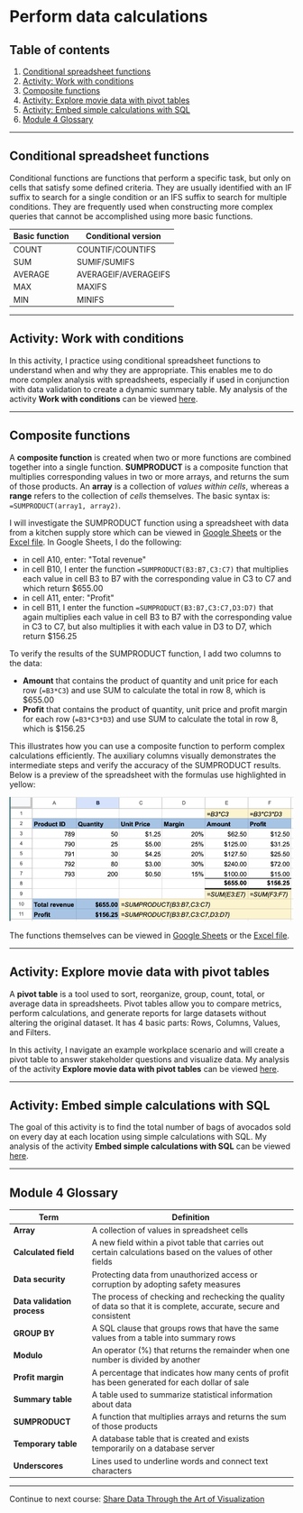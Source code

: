 # Perform data calculations

## Table of contents

1. [Conditional spreadsheet functions](#conditional-spreadsheet-functions)
2. [Activity: Work with conditions](#activity-work-with-conditions)
3. [Composite functions](#composite-functions)
4. [Activity: Explore movie data with pivot tables](#activity-explore-movie-data-with-pivot-tables)
5. [Activity: Embed simple calculations with SQL](#activity-embed-simple-calculations-with-sql)
6. [Module 4 Glossary](#module-4-glossary)

---

## Conditional spreadsheet functions

Conditional functions are functions that perform a specific task, but only on cells that satisfy some defined criteria. They are usually identified with an IF suffix to search for a single condition or an IFS suffix to search for multiple conditions. They are frequently used when constructing more complex queries that cannot be accomplished using more basic functions.

| Basic function | Conditional version |
| --- | --- |
| COUNT | COUNTIF/COUNTIFS |
| SUM | SUMIF/SUMIFS |
| AVERAGE | AVERAGEIF/AVERAGEIFS |
| MAX | MAXIFS |
| MIN | MINIFS |

---

## Activity: Work with conditions

In this activity, I practice using conditional spreadsheet functions to understand when and why they are appropriate. This enables me to do more complex analysis with spreadsheets, especially if used in conjunction with data validation to create a dynamic summary table.  My analysis of the activity **Work with conditions** can be viewed [here](/activities/spreadsheets/c05m04-work-with-conditions/c05m04-work-with-conditions-activity.md).

---

## Composite functions

A **composite function** is created when two or more functions are combined together into a single function. **SUMPRODUCT** is a composite function that multiplies corresponding values in two or more arrays, and returns the sum of those products. An **array** is a collection of *values within cells*, whereas a **range** refers to the collection of *cells* themselves. The basic syntax is: `=SUMPRODUCT(array1, array2)`.

I will investigate the SUMPRODUCT function using a spreadsheet with data from a kitchen supply store which can be viewed in [Google Sheets](https://docs.google.com/spreadsheets/d/1CKxAwvN32S5NmBxNCOhoGAK7LHsDHx0JhFtBM6ODTVw/edit?usp=sharing) or the [Excel file](/activities/spreadsheets/c05m04-sumproduct/c05m04-sumproduct-data.xlsx). In Google Sheets, I do the following:

- in cell A10, enter: "Total revenue"
- in cell B10, I enter the function `=SUMPRODUCT(B3:B7,C3:C7)` that multiplies each value in cell B3 to B7 with the corresponding value in C3 to C7 and which return $655.00
- in cell A11, enter: "Profit"
- in cell B11, I enter the function `=SUMPRODUCT(B3:B7,C3:C7,D3:D7)` that again multiplies each value in cell B3 to B7 with the corresponding value in C3 to C7, but also multiplies it with each value in D3 to D7, which return $156.25

To verify the results of the SUMPRODUCT function, I add two columns to the data:

- **Amount** that contains the product of quantity and unit price for each row (`=B3*C3`) and use SUM to calculate the total in row 8, which is $655.00
- **Profit** that contains the product of quantity, unit price and profit margin for each row (`=B3*C3*D3`) and use SUM to calculate the total in row 8, which is $156.25

This illustrates how you can use a composite function to perform complex calculations efficiently. The auxiliary columns visually demonstrates the intermediate steps and verify the accuracy of the SUMPRODUCT results. Below is a preview of the spreadsheet with the formulas use highlighted in yellow:

![Total revenue and profit](/activities/spreadsheets/c05m04-sumproduct/c05m04-revenue-profit.png 'Total revenue and profit')

The functions themselves can be viewed in [Google Sheets](https://docs.google.com/spreadsheets/d/1gzoF22fyVF660-UmWb3PfzXt1BlhIp6cBhpQn3CNVik/edit?usp=sharing) or the [Excel file](/activities/spreadsheets/c05m04-sumproduct/c05m04-sumproduct-activity.xlsx).

---

## Activity: Explore movie data with pivot tables

A **pivot table** is a tool used to sort, reorganize, group, count, total, or average data in spreadsheets. Pivot tables allow you to compare metrics, perform calculations, and generate reports for large datasets without altering the original dataset. It has 4 basic parts: Rows, Columns, Values, and Filters.

In this activity, I navigate an example workplace scenario and will create a pivot table to answer stakeholder questions and visualize data. My analysis of the activity **Explore movie data with pivot tables** can be viewed [here](/activities/spreadsheets/c05m04-pivot-tables/c05m04-pivot-tables-activity.md).

---

## Activity: Embed simple calculations with SQL

The goal of this activity is to find the total number of bags of avocados sold on every day at each location using simple calculations with SQL. My analysis of the activity **Embed simple calculations with SQL** can be viewed [here](/activities/sql/c05m04-simple-calculations/c05m04-simple-calculations-activity.ipynb).

---

## Module 4 Glossary

| Term | Definition |
| --- | --- |
| **Array** | A collection of values in spreadsheet cells |
| **Calculated field** | A new field within a pivot table that carries out certain calculations based on the values of other fields |
| **Data security** | Protecting data from unauthorized access or corruption by adopting safety measures |
| **Data validation process** | The process of checking and rechecking the quality of data so that it is complete, accurate, secure and consistent |
| **GROUP BY** | A SQL clause that groups rows that have the same values from a table into summary rows |
| **Modulo** | An operator (%) that returns the remainder when one number is divided by another |
| **Profit margin** | A percentage that indicates how many cents of profit has been generated for each dollar of sale |
| **Summary table** | A table used to summarize statistical information about data |
| **SUMPRODUCT** | A function that multiplies arrays and returns the sum of those products |
| **Temporary table** | A database table that is created and exists temporarily on a database server |
| **Underscores** | Lines used to underline words and connect text characters |

---

Continue to next course: [Share Data Through the Art of Visualization](/6-Share-Data-Through-the-Art-of-Visualization/README.md)
